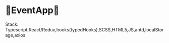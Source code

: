# 📌EventApp📆

Stack: Typescript,React/Redux,hooks(typedHooks),SCSS,HTML5,JS,antd,localStorage,axios
